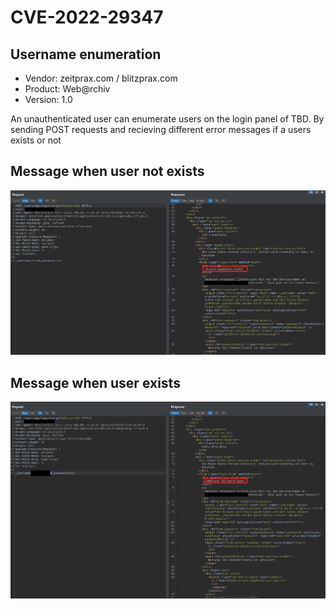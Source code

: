 # CVE-2022-29347


## Username enumeration
- Vendor: zeitprax.com / blitzprax.com
- Product: Web@rchiv
- Version: 1.0

An unauthenticated user can enumerate users on the login panel of TBD. By sending POST requests and recieving different error messages if a users exists or not

## Message when user not exists

![notExists](https://github.com/evildrummer/MyOwnCVEs/blob/main/CVE-2022-RESERVED/iServ_notExisting.png)

## Message when user exists

![exists](https://github.com/evildrummer/MyOwnCVEs/blob/main/CVE-2022-RESERVED/iServ_Existing.png)
